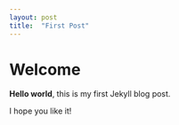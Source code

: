 ```yaml
---
layout: post
title:  "First Post"
---
```


# Welcome

**Hello world**, this is my first Jekyll blog post.

I hope you like it!